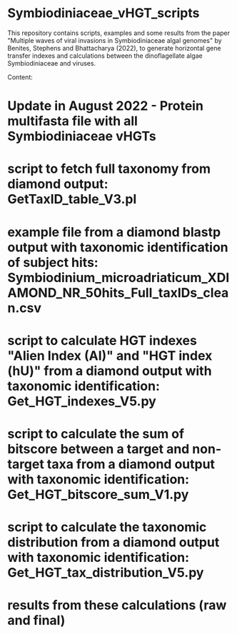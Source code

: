 # Symbiodiniaceae_vHGT_scripts

This repository contains scripts, examples and some results from the paper "Multiple waves of viral invasions in Symbiodiniaceae algal genomes" by Benites, Stephens and Bhattacharya (2022), to generate horizontal gene transfer indexes and calculations between the dinoflagellate algae Symbiodiniaceae and viruses.

Content:
# Update in August 2022 - Protein multifasta file with all Symbiodiniaceae vHGTs

# script to fetch full taxonomy from diamond output: GetTaxID_table_V3.pl

# example file from a diamond blastp output with taxonomic identification of subject hits: Symbiodinium_microadriaticum_XDIAMOND_NR_50hits_Full_taxIDs_clean.csv

# script to calculate HGT indexes "Alien Index (AI)" and "HGT index (hU)" from a diamond output with taxonomic identification: Get_HGT_indexes_V5.py

# script to calculate the sum of bitscore between a target and non-target taxa from a diamond output with taxonomic identification: Get_HGT_bitscore_sum_V1.py

# script to calculate the taxonomic distribution from a diamond output with taxonomic identification: Get_HGT_tax_distribution_V5.py
# results from these calculations (raw and final)


